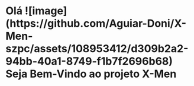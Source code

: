 <h1>Olá ![image](https://github.com/Aguiar-Doni/X-Men-szpc/assets/108953412/d309b2a2-94bb-40a1-8749-f1b7f2696b68)
 Seja Bem-Vindo ao projeto X-Men </h1>

